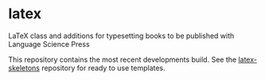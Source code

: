 # latex

LaTeX class and additions for typesetting books to be published with Language Science Press

This repository contains the most recent developments build. See the [latex-skeletons](https://github.com/langsci/latex-skeletons) repository for ready to use templates.
